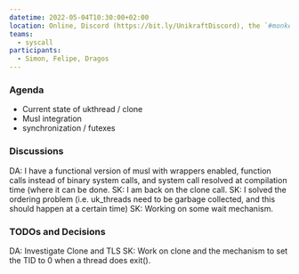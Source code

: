```yaml
---
datetime: 2022-05-04T10:30:00+02:00
location: Online, Discord (https://bit.ly/UnikraftDiscord), the `#monkey-business` voice channel
teams:
  - syscall
participants:
  - Simon, Felipe, Dragos
---
```


### Agenda

* Current state of ukthread / clone
* Musl integration
* synchronization / futexes

### Discussions

DA: I have a functional version of musl with wrappers enabled, function calls instead of binary system calls, and system call resolved at compilation time (where it can be done.
SK: I am back on the clone call.
SK: I solved the ordering problem (i.e.  uk_threads need to be garbage collected, and this should happen at a certain time)
SK: Working on some wait mechanism.

### TODOs and Decisions
DA: Investigate Clone and TLS
SK: Work on clone and the mechanism to set the TID to 0 when a thread does exit().
